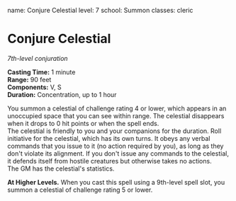 name: Conjure Celestial
level: 7
school: Summon
classes: cleric

# Conjure Celestial 
_7th-level conjuration_ 

**Casting Time:** 1 minute    
**Range:** 90 feet    
**Components:** V, S    
**Duration:** Concentration, up to 1 hour 

You summon a celestial of challenge rating 4 or lower, which appears in an unoccupied space that you can see within range. The celestial disappears when it drops to 0 hit points or when the spell ends.    
The celestial is friendly to you and your companions for the duration. Roll initiative for the celestial, which has its own turns. It obeys any verbal commands that you issue to it (no action required by you), as long as they don't violate its alignment. If you don't issue any commands to the celestial, it defends itself from hostile creatures but otherwise takes no actions.    
The GM has the celestial's statistics. 

**At Higher Levels.** When you cast this spell using a 9th-level spell slot, you summon a celestial of challenge rating 5 or lower. 